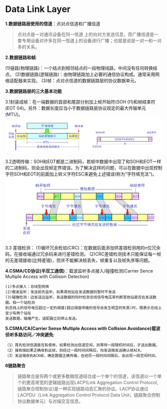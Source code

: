 # Data Link Layer

**1.数据链路层使用的信道**：点对点信道和广播信道

>点对点是一对通讯设备在同一信道 上的向对方发送讯息，而广播信道是一套专用设备对许多在同一信道上的设备进行广播；也就是说是一对一和一对多的关系。

**2.数据链路和帧**:

(1)链路(物理链路)：一个结点到相邻结点的一段物理线路，中间没有任何转换结点。
(2)数据链路(逻辑链路)：由物理链路加上必要的通信协议构成。通常采用网络适配器来实现。
(3)帧：点对点信道的数据链路层的协议数据单元。

**3.数据链路层的三大基本功能**


3.1封装成帧：在一端数据的首部和尾部分别加上帧开始符(SOH 01)和帧结束符(EOT 04)。另外：数据长度应当小于数据链路层协议规定的最大传输单元(MTU)。
![](../images/31.png)

3.2透明传输：SOH和EOT都是二进制码，若帧中数据中出现了和SOH和EOT一样的二进制码，则会出现帧定界错误。为了解决这样的问题，可以在数据中出现控制字符SOH和EOT的前面加上转义字符ESC来避免上述错误(称为”字符填充法”)。
![](../images/32.png)

3.3 差错检测：
(1)循环冗余检验(CRC)：在数据后面添加供差错检测用的n位冗余码，在接收端通过冗余码来进行差错检测。
(2)CRC差错检测技术只能保证每一帧的无差错接收(比特差错)，但并不能解决帧丢失，帧重复以及帧失序等问题。


**4.CSMA/CD协议(半双工通信)**：载波监听多点接入/碰撞检测(Carrier Sence Multiple Access with Collision Detection)
```
(1)多点接入：总线型网络
(2)载波监听：发送前先监听，如果其他站在发送数据则暂时不发送
(3)碰撞检测：边发送边监听，发送数据的同时检测总线信号电压来判断其他站是否在发送数据。档一个站检测
到总线上的信号电压超过一定的阈值(超过阈值传输的信号会发生明显的失真)时，既表示总线上至少有两个站在
发送数据，碰撞产生，适配器立刻停止发送。
```
**5.CSMA/CA(Carrier Sense Multiple Access with Collision Avoidance)载波侦听多路访问／冲突避免**:
```
（1）首先检测信道是否有使用，如果检测出信道空闲，则等待一段随机时间后，才送出数据。
（2）接收端如果正确收到此帧，则经过一段时间间隔后，向发送端发送确认帧ACK。
（3）发送端收到ACK帧，确定数据正确传输，在经历一段时间间隔后，会出现一段空闲时间。
```
**6链路聚合**

 >链路聚合是将两个或更多数据信道结合成一个单个的信道，该信道以一个单个的更高带宽的逻辑链路出现LACP(Link Aggregation Control Protocol,链路聚合控制协议)是一种实现链路动态汇聚的协议。LACP协议通过LACPDU（Link Aggregation Control Protocol Data Unit，链路聚合控制协议数据单元）与对端交互信息。